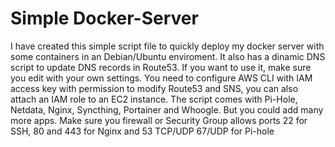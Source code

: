 # Simple Docker-Server
I have created this simple script file to quickly deploy my docker server with some containers in an Debian/Ubuntu enviroment.
It also has a dinamic DNS script to update DNS records in Route53.
If you want to use it, make sure you edit with your own settings.
You need to configure AWS CLI with IAM access key with permission to modify Route53 and SNS, you can also attach an IAM role to an EC2 instance.
The script comes with Pi-Hole, Netdata, Nginx, Syncthing, Portainer and Whoogle.
But you could add many more apps.
Make sure you firewall or Security Group allows ports 22 for SSH, 80 and 443 for Nginx and 53 TCP/UDP 67/UDP for Pi-hole
